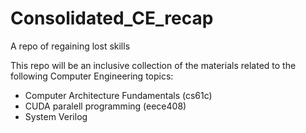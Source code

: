 # Consolidated_CE_recap
A repo of regaining lost skills

This repo will be an inclusive collection of the materials related to the following Computer Engineering topics:
* Computer Architecture Fundamentals (cs61c)
* CUDA paralell programming (eece408)
* System Verilog

